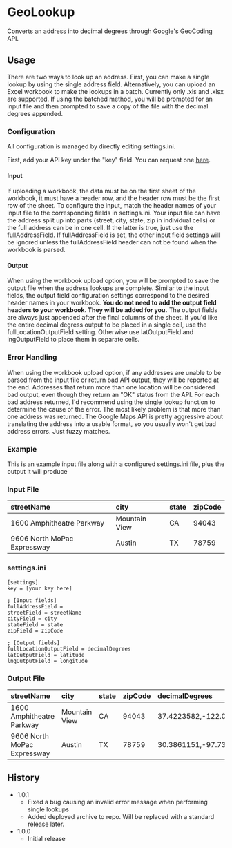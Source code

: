 # GeoLookup
Converts an address into decimal degrees through Google's GeoCoding API.

## Usage
There are two ways to look up an address. First, you can make a single lookup by using the single address field. Alternatively, you can upload an Excel workbook to make the lookups in a batch. Currently only .xls and .xlsx are supported. If using the batched method, you will be prompted for an input file and then prompted to save a copy of the file with the decimal degrees appended.

### Configuration
All configuration is managed by directly editing settings.ini. 

First, add your API key under the "key" field. You can request one [here](https://developers.google.com/maps/documentation/geocoding/start).

#### Input
If uploading a workbook, the data must be on the first sheet of the workbook, it must have a header row, and the header row must be the first row of the sheet. To configure the input, match the header names of your input file to the corresponding fields in settings.ini. Your input file can have the address split up into parts (street, city, state, zip in individual cells) or the full address can be in one cell. If the latter is true, just use the fullAddressField. If fullAddressField is set, the other input field settings will be ignored unless the fullAddressField header can not be found when the workbook is parsed.

#### Output
When using the workbook upload option, you will be prompted to save the output file when the address lookups are complete. Similar to the input fields, the output field configuration settings correspond to the desired header names in your workbook. **You do not need to add the output field headers to your workbook. They will be added for you.** The output fields are always just appended after the final columns of the sheet. If you'd like the entire decimal degress output to be placed in a single cell, use the fullLocationOutputField setting. Otherwise use latOutputField and lngOutputField to place them in separate cells.

### Error Handling
When using the workbook upload option, if any addresses are unable to be parsed from the input file or return bad API output, they will be reported at the end. Addresses that return more than one location will be considered bad output, even though they return an "OK" status from the API. For each bad address returned, I'd recommend using the single lookup function to determine the cause of the error. The most likely problem is that more than one address was returned. The Google Maps API is pretty aggressive about translating the address into a usable format, so you usually won't get bad address errors. Just fuzzy matches.

### Example
This is an example input file along with a configured settings.ini file, plus the output it will produce

### Input File
| streetName                  | city          | state | zipCode |
|:--------------------------- |:------------- |:----- |:------- |
| 1600 Amphitheatre Parkway   | Mountain View | CA    | 94043   |
| 9606 North MoPac Expressway | Austin        | TX    | 78759   |

### settings.ini
```
[settings]
key = [your key here]

; [Input fields]
fullAddressField = 
streetField = streetName
cityField = city
stateField = state
zipField = zipCode

; [Output fields]
fullLocationOutputField = decimalDegrees
latOutputField = latitude
lngOutputField = longitude
```

### Output File
| streetName                  | city          | state | zipCode | decimalDegrees          | latitude   | longitude    |
|:--------------------------- |:------------- |:----- |:------- | :---------------------- | :--------- | :----------- |
| 1600 Amphitheatre Parkway   | Mountain View | CA    | 94043   | 37.4223582,-122.0844464 | 37.4223582 | -122.0844464 |
| 9606 North MoPac Expressway | Austin        | TX    | 78759   | 30.3861151,-97.7364265  | 30.3861151 | -97.7364265  |


## History
* 1.0.1
  * Fixed a bug causing an invalid error message when performing single lookups
  * Added deployed archive to repo. Will be replaced with a standard release later.
* 1.0.0
  * Initial release
